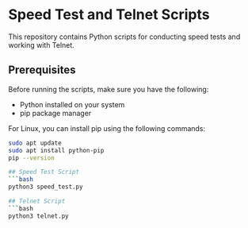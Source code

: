 # Speed Test and Telnet Scripts

This repository contains Python scripts for conducting speed tests and working with Telnet.

## Prerequisites

Before running the scripts, make sure you have the following:

- Python installed on your system
- pip package manager

For Linux, you can install pip using the following commands:

```bash
sudo apt update
sudo apt install python-pip
pip --version

## Speed Test Script
```bash
python3 speed_test.py

## Telnet Script
```bash
python3 telnet.py
